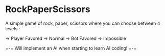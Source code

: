 # RockPaperScissors
A simple game of rock, paper, scissors where you can choose between 4 levels :

-> Player Favored
-> Normal
-> Bot Favored
-> Impossible


=-= Will implement an AI when starting to learn AI coding! =-=
